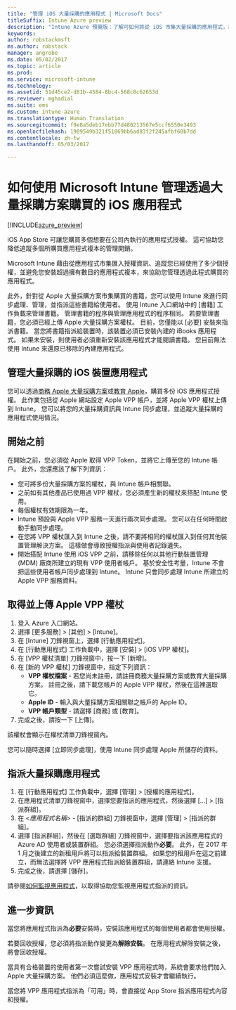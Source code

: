 ```yaml
---
title: "管理 iOS 大量採購的應用程式 | Microsoft Docs"
titleSuffix: Intune Azure preview
description: "Intune Azure 預覽版︰了解可如何將從 iOS 市集大量採購的應用程式，同步到 Intune，然後管理及並追蹤其使用情況。"
keywords: 
author: robstackmsft
ms.author: robstack
manager: angrobe
ms.date: 05/02/2017
ms.topic: article
ms.prod: 
ms.service: microsoft-intune
ms.technology: 
ms.assetid: 51d45ce2-d81b-4584-8bc4-568c8c62653d
ms.reviewer: mghadial
ms.suite: ems
ms.custom: intune-azure
ms.translationtype: Human Translation
ms.sourcegitcommit: f9e8a5deb17ebb77d480213567e5ccf6550e3493
ms.openlocfilehash: 1909549b321f51069bb6ad83f2f245afbf60b7dd
ms.contentlocale: zh-tw
ms.lasthandoff: 05/03/2017

---
```


# <a name="how-to-manage-ios-apps-you-purchased-through-a-volume-purchase-program-with-microsoft-intune"></a>如何使用 Microsoft Intune 管理透過大量採購方案購買的 iOS 應用程式


[!INCLUDE[azure_preview](../includes/azure_preview.md)]

iOS App Store 可讓您購買多個想要在公司內執行的應用程式授權。 這可協助您降低追蹤多個所購買應用程式複本的管理開銷。

Microsoft Intune 藉由從應用程式市集匯入授權資訊、追蹤您已經使用了多少個授權，並避免您安裝超過擁有數目的應用程式複本，來協助您管理透過此程式購買的應用程式。

此外，針對從 Apple 大量採購方案市集購買的書籍，您可以使用 Intune 來進行同步處理、管理，並指派這些書籍給使用者。 使用 Intune 入口網站中的 [書籍] 工作負載來管理書籍。 管理書籍的程序與管理應用程式的程序相同。
若要管理書籍，您必須已經上傳 Apple 大量採購方案權杖。 目前，您僅能以 [必要] 安裝來指派書籍。
當您將書籍指派給裝置時，該裝置必須已安裝內建的 iBooks 應用程式。 如果未安裝，則使用者必須重新安裝該應用程式才能閱讀書籍。 您目前無法使用 Intune 來還原已移除的內建應用程式。


## <a name="manage-volume-purchased-apps-for-ios-devices"></a>管理大量採購的 iOS 裝置應用程式
您可以透過[商務 Apple 大量採購方案](http://www.apple.com/business/vpp/)或[教育 Apple](http://volume.itunes.apple.com/us/store)，購買多份 iOS 應用程式授權。 此作業包括從 Apple 網站設定 Apple VPP 帳戶，並將 Apple VPP 權杖上傳到 Intune。  您可以將您的大量採購資訊與 Intune 同步處理，並追蹤大量採購的應用程式使用情況。

## <a name="before-you-start"></a>開始之前
在開始之前，您必須從 Apple 取得 VPP Token，並將它上傳至您的 Intune 帳戶。 此外，您還應該了解下列資訊︰

* 您可將多份大量採購方案的權杖，與 Intune 帳戶相關聯。
* 之前如有其他產品已使用過 VPP 權杖，您必須產生新的權杖來搭配 Intune 使用。
* 每個權杖有效期限為一年。
* Intune 預設與 Apple VPP 服務一天進行兩次同步處理。 您可以在任何時間啟動手動同步處理。
* 在您將 VPP 權杖匯入到 Intune 之後，請不要將相同的權杖匯入到任何其他裝置管理解決方案。 這樣做會導致授權指派與使用者記錄遺失。
* 開始搭配 Intune 使用 iOS VPP 之前，請移除任何以其他行動裝置管理 (MDM) 廠商所建立的現有 VPP 使用者帳戶。 基於安全性考量，Intune 不會把這些使用者帳戶同步處理到 Intune。 Intune 只會同步處理 Intune 所建立的 Apple VPP 服務資料。

## <a name="to-get-and-upload-an-apple-vpp-token"></a>取得並上傳 Apple VPP 權杖

1. 登入 Azure 入口網站。
2. 選擇 [更多服務] > [其他] > [Intune]。
3. 在 [Intune] 刀鋒視窗上，選擇 [行動應用程式]。
1.  在 [行動應用程式] 工作負載中，選擇 [安裝] > [iOS VPP 權杖]。
2.  在 [VPP 權杖清單] 刀鋒視窗中，按一下 [新增]。
3.  在 [新的 VPP 權杖] 刀鋒視窗中，指定下列資訊：
    - **VPP 權杖檔案** - 若您尚未註冊，請註冊商務大量採購方案或教育大量採購方案。 註冊之後，請下載您帳戶的 Apple VPP 權杖，然後在這裡選取它。
    - **Apple ID** - 輸入與大量採購方案相關聯之帳戶的 Apple ID。
    - **VPP 帳戶類型** - 請選擇 [商務] 或 [教育]。
4. 完成之後，請按一下 [上傳]。

該權杖會顯示在權杖清單刀鋒視窗內。


您可以隨時選擇 [立即同步處理]，使用 Intune 同步處理 Apple 所儲存的資料。

## <a name="to-assign-a-volume-purchased-app"></a>指派大量採購應用程式

1. 在 [行動應用程式] 工作負載中，選擇 [管理] > [授權的應用程式]。
2. 在應用程式清單刀鋒視窗中，選擇您要指派的應用程式，然後選擇 [...] > [指派群組]。
3. 在 <*應用程式名稱*> - [指派的群組] 刀鋒視窗中，選擇 [管理] > [指派的群組]。
4. 選擇 [指派群組]，然後在 [選取群組] 刀鋒視窗中，選擇要指派該應用程式的 Azure AD 使用者或裝置群組。
您必須選擇指派動作**必要**。 此外，在 2017 年 1 月之後建立的新租用戶將可以指派給裝置群組。 如果您的租用戶在這之前建立，而無法選擇將 VPP 應用程式指派給裝置群組，請連絡 Intune 支援。
5. 完成之後，請選擇 [儲存]。

請參閱[如何監視應用程式](monitor-apps.md)，以取得協助您監視應用程式指派的資訊。

## <a name="further-information"></a>進一步資訊

當您將應用程式指派為**必要**安裝時，安裝該應用程式的每個使用者都會使用授權。

若要回收授權，您必須將指派動作變更為**解除安裝**。 在應用程式解除安裝之後，將會回收授權。

當具有合格裝置的使用者第一次嘗試安裝 VPP 應用程式時，系統會要求他們加入 Apple 大量採購方案。 他們必須這麼做，應用程式安裝才會繼續執行。

當您將 VPP 應用程式指派為「可用」時，會直接從 App Store 指派應用程式內容和授權。

